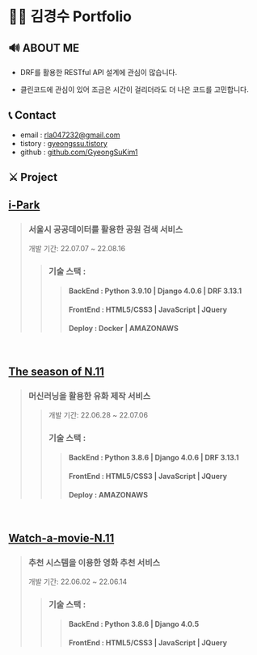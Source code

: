 # 🙍‍♂️ 김경수 Portfolio

## 🔊 ABOUT ME
- DRF를 활용한 RESTful API 설계에 관심이 많습니다.

- 클린코드에 관심이 있어 조금은 시간이 걸리더라도 더 나은 코드를 고민합니다.

## 📞 Contact
- email : <a href="mailto:rla047232@gmail.com">rla047232@gmail.com</a>
- tistory : [gyeongssu.tistory](https://gyeongssu.tistory.com)
- github : [github.com/GyeongSuKim1](https://github.com/GyeongSuKim1)

## ⚔ Project
## [i-Park](https://github.com/GyeongSuKim1/iPark_django_backend)
> ### 서울시 공공데이터를 활용한 공원 검색 서비스 
> 개발 기간: 22.07.07 ~ 22.08.16
>> ### 기술 스택 :
>>> #### BackEnd : Python 3.9.10 | Django 4.0.6 | DRF 3.13.1 
>>>
>>> #### FrontEnd : HTML5/CSS3 | JavaScript | JQuery
>>>
>>> #### Deploy : Docker | AMAZONAWS

<br>

## [The season of N.11](https://github.com/GyeongSuKim1/The-season-of-N.11_backend)
> ### 머신러닝을 활용한 유화 제작 서비스
>> 개발 기간: 22.06.28 ~ 22.07.06
>> ### 기술 스택 :
>>> #### BackEnd : Python 3.8.6 | Django 4.0.6 | DRF 3.13.1 
>>>
>>> #### FrontEnd : HTML5/CSS3 | JavaScript | JQuery
>>>
>>> #### Deploy : AMAZONAWS

<br>

## [Watch-a-movie-N.11](https://github.com/GyeongSuKim1/Watch-a-movie-N.11-Django)
> ### 추천 시스템을 이용한 영화 추천 서비스
> 개발 기간: 22.06.02 ~ 22.06.14
>> ### 기술 스택 :
>>> #### BackEnd : Python 3.8.6 | Django 4.0.5 
>>>
>>> #### FrontEnd : HTML5/CSS3 | JavaScript | JQuery
